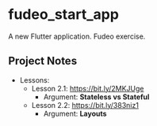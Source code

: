# fudeo_start_app

A new Flutter application. Fudeo exercise.

## Project Notes
- Lessons:
    - Lesson 2.1: https://bit.ly/2MKJUge
        - Argument: **Stateless vs Stateful**
    - Lesson 2.2: https://bit.ly/383niz1
        - Argument: **Layouts**
